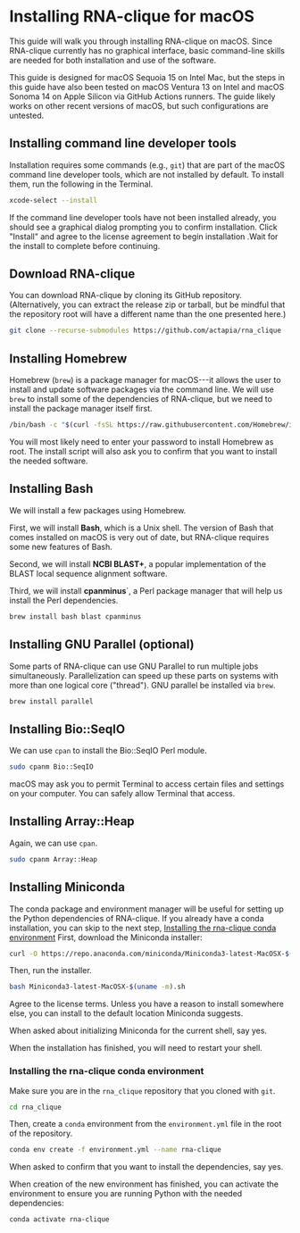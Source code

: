# Installing RNA-clique for macOS

This guide will walk you through installing RNA-clique on macOS. Since
RNA-clique currently has no graphical interface, basic command-line skills are
needed for both installation and use of the software.

This guide is designed for macOS Sequoia 15 on Intel Mac, but the steps in this
guide have also been tested on macOS Ventura 13 on Intel and macOS Sonoma 14 on
Apple Silicon via GitHub Actions runners. The guide likely works on other recent
versions of macOS, but such configurations are untested.

## Installing command line developer tools

Installation requires some commands (e.g., `git`) that are part of the macOS 
command line developer tools, which are not installed by default. To install
them, run the following in the Terminal.

```zsh
xcode-select --install
```

If the command line developer tools have not been installed already, you should
see a graphical dialog prompting you to confirm installation. Click "Install" 
and agree to the license agreement to begin installation .Wait for the install
to complete before continuing.

## Download RNA-clique

You can download RNA-clique by cloning its GitHub repository. (Alternatively,
you can extract the release zip or tarball, but be mindful that the repository
root will have a different name than the one presented here.)

<!--{{clone_command(git_branch()) | code_fence("zsh") | comment_surround}}{{empty("-->
```bash
git clone --recurse-submodules https://github.com/actapia/rna_clique
```
<!--")}}-->

## Installing Homebrew

Homebrew (`brew`) is a package manager for macOS---it allows the user to install
and update software packages via the command line. We will use `brew` to install
some of the dependencies of RNA-clique, but we need to install the package
manager itself first.

```zsh
/bin/bash -c "$(curl -fsSL https://raw.githubusercontent.com/Homebrew/install/HEAD/install.sh)"
```

You will most likely need to enter your password to install Homebrew as root.
The install script will also ask you to confirm that you want to install the
needed software.

## Installing Bash

We will install a few packages using Homebrew.

First, we will install **Bash**, which is a Unix shell. The version of Bash that
comes installed on macOS is very out of date, but RNA-clique requires some new
features of Bash.

Second, we will install **NCBI BLAST+**, a popular implementation of the BLAST
local sequence alignment software.

Third, we will install **cpanminus**`, a Perl package manager that will help us
install the Perl dependencies.

```zsh
brew install bash blast cpanminus
```

## Installing GNU Parallel (optional)

Some parts of RNA-clique can use GNU Parallel to run multiple jobs 
simultaneously. Parallelization can speed up these parts on systems with more
than one logical core ("thread"). GNU parallel be installed via `brew`.

```zsh
brew install parallel
```

## Installing Bio::SeqIO

We can use `cpan` to install the Bio::SeqIO Perl module.

```zsh
sudo cpanm Bio::SeqIO
```

macOS may ask you to permit Terminal to access certain files and settings
on your computer. You can safely allow Terminal that access.

## Installing Array::Heap

Again, we can use `cpan`.

```zsh
sudo cpanm Array::Heap
```

## Installing Miniconda

The conda package and environment manager will be useful for setting up the
Python dependencies of RNA-clique. If you already have a conda installation, you
can skip to the next step, [Installing the rna-clique conda
environment](#installing-the-rna-clique-conda-environment) First, download the
Miniconda installer:

```zsh
curl -O https://repo.anaconda.com/miniconda/Miniconda3-latest-MacOSX-$(uname -m).sh
```

Then, run the installer.

```zsh
bash Miniconda3-latest-MacOSX-$(uname -m).sh
```

Agree to the license terms. Unless you have a reason to install somewhere else,
you can install to the default location Miniconda suggests.

When asked about initializing Miniconda for the current shell, say yes.

When the installation has finished, you will need to restart your shell.

### Installing the rna-clique conda environment

Make sure you are in the `rna_clique` repository that you cloned with `git`.

```zsh
cd rna_clique
```

Then, create a `conda` environment from the `environment.yml` file in the root
of the repository.

```zsh
conda env create -f environment.yml --name rna-clique
```

When asked to confirm that you want to install the dependencies, say yes.

When creation of the new environment has finished, you can activate the
environment to ensure you are running Python with the needed dependencies:

```zsh
conda activate rna-clique
```
